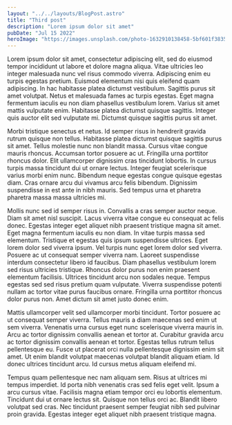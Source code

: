 ```yaml
---
layout: "../../layouts/BlogPost.astro"
title: "Third post"
description: "Lorem ipsum dolor sit amet"
pubDate: "Jul 15 2022"
heroImage: "https://images.unsplash.com/photo-1632910138458-5bf601f3835e?ixlib=rb-4.0.3&ixid=MnwxMjA3fDB8MHxwaG90by1wYWdlfHx8fGVufDB8fHx8&auto=format&fit=crop&w=1931&q=80"
---
```


Lorem ipsum dolor sit amet, consectetur adipiscing elit, sed do eiusmod tempor incididunt ut labore et dolore magna
aliqua. Vitae ultricies leo integer malesuada nunc vel risus commodo viverra. Adipiscing enim eu turpis egestas pretium.
Euismod elementum nisi quis eleifend quam adipiscing. In hac habitasse platea dictumst vestibulum. Sagittis purus sit
amet volutpat. Netus et malesuada fames ac turpis egestas. Eget magna fermentum iaculis eu non diam phasellus vestibulum
lorem. Varius sit amet mattis vulputate enim. Habitasse platea dictumst quisque sagittis. Integer quis auctor elit sed
vulputate mi. Dictumst quisque sagittis purus sit amet.

Morbi tristique senectus et netus. Id semper risus in hendrerit gravida rutrum quisque non tellus. Habitasse platea
dictumst quisque sagittis purus sit amet. Tellus molestie nunc non blandit massa. Cursus vitae congue mauris rhoncus.
Accumsan tortor posuere ac ut. Fringilla urna porttitor rhoncus dolor. Elit ullamcorper dignissim cras tincidunt
lobortis. In cursus turpis massa tincidunt dui ut ornare lectus. Integer feugiat scelerisque varius morbi enim nunc.
Bibendum neque egestas congue quisque egestas diam. Cras ornare arcu dui vivamus arcu felis bibendum. Dignissim
suspendisse in est ante in nibh mauris. Sed tempus urna et pharetra pharetra massa massa ultricies mi.

Mollis nunc sed id semper risus in. Convallis a cras semper auctor neque. Diam sit amet nisl suscipit. Lacus viverra
vitae congue eu consequat ac felis donec. Egestas integer eget aliquet nibh praesent tristique magna sit amet. Eget
magna fermentum iaculis eu non diam. In vitae turpis massa sed elementum. Tristique et egestas quis ipsum suspendisse
ultrices. Eget lorem dolor sed viverra ipsum. Vel turpis nunc eget lorem dolor sed viverra. Posuere ac ut consequat
semper viverra nam. Laoreet suspendisse interdum consectetur libero id faucibus. Diam phasellus vestibulum lorem sed
risus ultricies tristique. Rhoncus dolor purus non enim praesent elementum facilisis. Ultrices tincidunt arcu non
sodales neque. Tempus egestas sed sed risus pretium quam vulputate. Viverra suspendisse potenti nullam ac tortor vitae
purus faucibus ornare. Fringilla urna porttitor rhoncus dolor purus non. Amet dictum sit amet justo donec enim.

Mattis ullamcorper velit sed ullamcorper morbi tincidunt. Tortor posuere ac ut consequat semper viverra. Tellus mauris a
diam maecenas sed enim ut sem viverra. Venenatis urna cursus eget nunc scelerisque viverra mauris in. Arcu ac tortor
dignissim convallis aenean et tortor at. Curabitur gravida arcu ac tortor dignissim convallis aenean et tortor. Egestas
tellus rutrum tellus pellentesque eu. Fusce ut placerat orci nulla pellentesque dignissim enim sit amet. Ut enim blandit
volutpat maecenas volutpat blandit aliquam etiam. Id donec ultrices tincidunt arcu. Id cursus metus aliquam eleifend mi.

Tempus quam pellentesque nec nam aliquam sem. Risus at ultrices mi tempus imperdiet. Id porta nibh venenatis cras sed
felis eget velit. Ipsum a arcu cursus vitae. Facilisis magna etiam tempor orci eu lobortis elementum. Tincidunt dui ut
ornare lectus sit. Quisque non tellus orci ac. Blandit libero volutpat sed cras. Nec tincidunt praesent semper feugiat
nibh sed pulvinar proin gravida. Egestas integer eget aliquet nibh praesent tristique magna.
